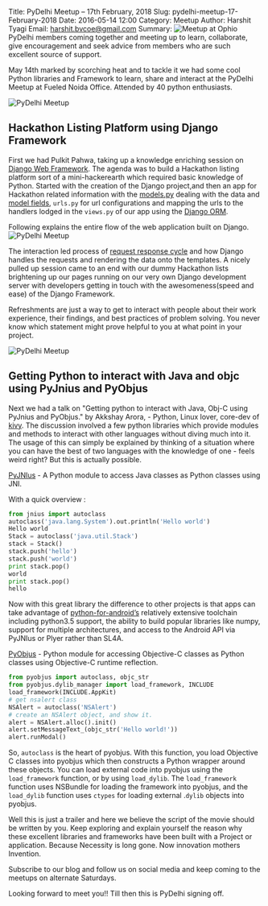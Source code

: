 Title: PyDelhi Meetup – 17th February, 2018
Slug: pydelhi-meetup-17-February-2018
Date: 2016-05-14 12:00
Category: Meetup
Author: Harshit Tyagi
Email: harshit.bvcoe@gmail.com
Summary: ![Meetup at Ophio]({filename}/images/pydelhi-14-05-16.jpg) PyDelhi members coming together and meeting up to learn, collaborate, give encouragement and seek advice from members who are such excellent source of support.

May 14th marked by scorching heat and to tackle it we had some cool Python libraries and Framework to learn, share and interact at the PyDelhi Meetup at Fueled Noida Office. Attended by 40 python enthusiasts.

<!-- [![PyDelhi Meetup]()](https://twitter.com/PyDelhi/status/731416447285518336) -->

![PyDelhi Meetup]({filename}/images/pydelhi-14-05-16.jpg)

## Hackathon Listing Platform using Django Framework

First we had Pulkit Pahwa, taking up a knowledge enriching session on [Django Web Framework](https://docs.djangoproject.com/en/1.9/). The agenda was to build a Hackathon listing platform sort of a mini-hackerearth which required basic knowledge of Python. Started with the creation of the Django project,and then an app for Hackathon related information with the [models.py](https://docs.djangoproject.com/en/1.9/topics/db/models/) dealing with the data and [model fields](https://docs.djangoproject.com/en/1.9/ref/models/fields/), `urls.py` for url configurations and mapping the urls to the handlers lodged in the `views.py` of our app using the [Django ORM](https://www.fullstackpython.com/object-relational-mappers-orms.html).

Following explains the entire flow of the web application built on Django.
![PyDelhi Meetup]({filename}/images/django_request_response_cycle.png)

The interaction led process of [request response cycle](https://docs.djangoproject.com/en/1.9/ref/request-response/) and how Django handles the requests and rendering the data onto the templates. A nicely pulled up session came to an end with our dummy Hackathon lists brightening up our pages running on our very own Django development server with developers getting in touch with the awesomeness(speed and ease) of the Django Framework.

Refreshments are just a way to get to interact with people about their work experience, their findings, and best practices of problem solving. You never know which statement might prove helpful to you at what point in your project.

![PyDelhi Meetup]({filename}/images/pydelhi-may-2.jpg)

## Getting Python to interact with Java and objc using PyJnius and PyObjus

Next we had a talk on "Getting python to interact with Java, Obj-C using PyJnius and PyObjus." by Akkshay Arora, - Python, Linux lover, core-dev of [kivy](http://kivy.org­). The discussion involved a few python libraries which provide modules and methods to interact with other languages without diving much into it. The usage of this can simply be explained by thinking of a situation where you can have the best of two languages with the knowledge of one -  feels weird right? But this is actually possible.

[PyJNIus](https://github.com/kivy/pyjnius) - A Python module to access Java classes as Python classes using JNI.

With a quick overview : 
```python
from jnius import autoclass
autoclass('java.lang.System').out.println('Hello world')
Hello world
Stack = autoclass('java.util.Stack')
stack = Stack()
stack.push('hello')
stack.push('world')
print stack.pop()
world
print stack.pop()
hello
```

Now with this great library the difference to other projects is that apps can take advantage of 
[python-for-android’s](https://kivy.org/planet/2016/05/android-apps-with-python-flask-and-a-webview/) relatively extensive toolchain including python3.5 support, the ability to build popular libraries like numpy, support for multiple architectures, and access to the Android API via PyJNIus or Plyer rather than SL4A.


[PyObjus](https://github.com/kivy/pyobjus) - Python module for accessing Objective-C classes as Python classes using Objective-C runtime reflection.

```python
from pyobjus import autoclass, objc_str
from pyobjus.dylib_manager import load_framework, INCLUDE
load_framework(INCLUDE.AppKit)
# get nsalert class
NSAlert = autoclass('NSAlert')
# create an NSAlert object, and show it.
alert = NSAlert.alloc().init()
alert.setMessageText_(objc_str('Hello world!'))
alert.runModal()
```

So, `autoclass` is the heart of pyobjus. With this function, you load Objective C classes into pyobjus which then constructs a Python wrapper around these objects. You can load external code into pyobjus using the `load_framework` function, or by using `load_dylib`. The
`load_framework` function uses NSBundle for loading the framework into pyobjus, and the `load_dylib` function uses `ctypes` for loading external .`dylib` objects into pyobjus.

Well this is just a trailer and here we believe the script of the movie should be written by you. Keep exploring and explain yourself the reason why these excellent libraries and frameworks have been built with a Project or application. Because Necessity is long gone. Now innovation mothers Invention.

Subscribe to our blog and follow us on social media and keep coming to the meetups on alternate Saturdays.

Looking forward to meet you!! Till then this is PyDelhi signing off.

